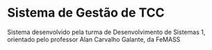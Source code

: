 # Sistema de Gestão de TCC
Sistema desenvolvido pela turma de Desenvolvimento de Sistemas 1, orientado pelo professor Alan Carvalho Galante, da FeMASS
